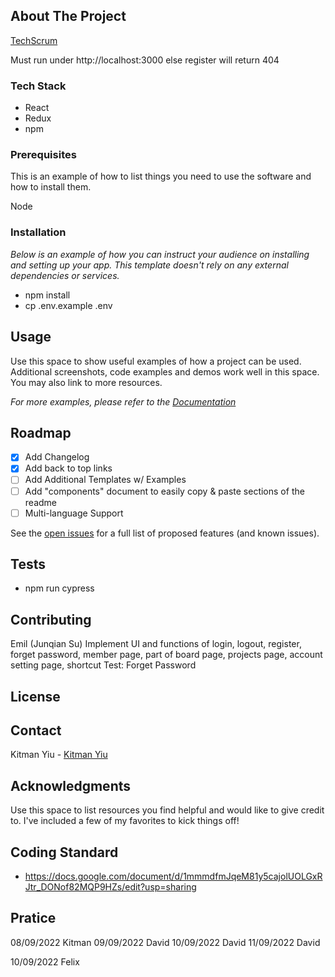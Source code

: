 <!-- ABOUT THE PROJECT -->

## About The Project

[TechScrum](https://techscrumapp.com)

Must run under http://localhost:3000 else register will return 404

### Tech Stack

- React
- Redux
- npm

### Prerequisites

This is an example of how to list things you need to use the software and how to install them.

Node

### Installation

_Below is an example of how you can instruct your audience on installing and setting up your app. This template doesn't rely on any external dependencies or services._

- npm install
- cp .env.example .env

## Usage

Use this space to show useful examples of how a project can be used. Additional screenshots, code examples and demos work well in this space. You may also link to more resources.

_For more examples, please refer to the [Documentation](https://example.com)_

<!-- ROADMAP -->

## Roadmap

- [x] Add Changelog
- [x] Add back to top links
- [ ] Add Additional Templates w/ Examples
- [ ] Add "components" document to easily copy & paste sections of the readme
- [ ] Multi-language Support

See the [open issues](https://010001.atlassian.net/jira/software/projects/TEC/boards/2/backlog) for a full list of proposed features (and known issues).

<!-- CONTRIBUTING -->

## Tests

- npm run cypress

## Contributing

Emil (Junqian Su)
Implement UI and functions of login, logout, register, forget password, member page, part of board page, projects page, account setting page, shortcut
Test: Forget Password

## License

## Contact

Kitman Yiu - [Kitman Yiu](www.kitmanyiu.com)

## Acknowledgments

Use this space to list resources you find helpful and would like to give credit to. I've included a few of my favorites to kick things off!

## Coding Standard

- https://docs.google.com/document/d/1mmmdfmJqeM81y5cajolUOLGxRJtr_DONof82MQP9HZs/edit?usp=sharing

## Pratice

08/09/2022 Kitman
09/09/2022 David
10/09/2022 David
11/09/2022 David

10/09/2022 Felix